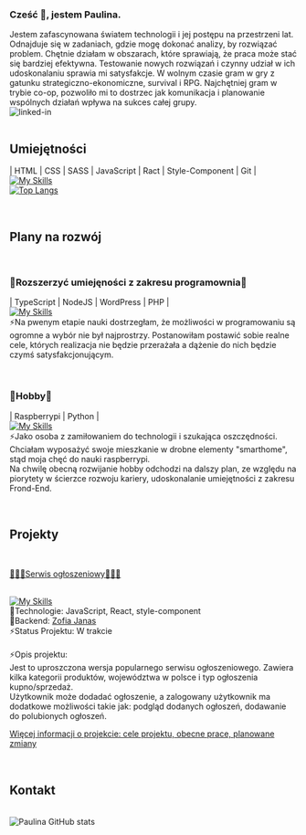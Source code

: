 ### Cześć 👋, jestem Paulina.

Jestem zafascynowana światem technologii i jej postępu na przestrzeni lat.
Odnajduje się w zadaniach, gdzie mogę dokonać analizy, by rozwiązać problem. Chętnie działam w obszarach, które sprawiają, że praca może stać się bardziej efektywna. Testowanie nowych rozwiązań i czynny udział w ich udoskonalaniu sprawia mi satysfakcje.
W wolnym czasie gram w gry z gatunku strategiczno-ekonomiczne, survival i RPG. Najchętniej gram w trybie co-op, pozwoliło mi to dostrzec jak komunikacja i planowanie wspólnych działań wpływa na sukces całej grupy.
<br>[<img align="left" alt="linked-in" src="https://img.shields.io/badge/linkedin-%230077B5.svg?&style=for-the-badge&logo=linkedin&logoColor=white" />](https://www.linkedin.com/in/paulina-golenia26/)

</br><h2>Umiejętności</h2>
| HTML | CSS | SASS | JavaScript | Ract | Style-Component | Git |
<br>
[![My Skills](https://skillicons.dev/icons?i=html,css,sass,js,react,styledcomponents,git)](https://skillicons.dev)
<br>[![Top Langs](https://github-readme-stats.vercel.app/api/top-langs/?username=Paullina26&layout=compact)](https://github.com/anuraghazra/github-readme-stats)

</br><h2>Plany na rozwój</h2>
<br><h3>🌱Rozszerzyć umiejęności z zakresu programownia🌱</h3>
| TypeScript | NodeJS | WordPress | PHP | 
<br>
[![My Skills](https://skillicons.dev/icons?i=ts,nodejs,wordpress,php)](https://skillicons.dev)
<br>⚡Na pwenym etapie nauki dostrzegłam, że możliwości w programowaniu są ogromne a wybór nie był najprostrzy. Postanowiłam postawić sobie realne cele, których realizacja nie będzie przerażała a dążenie do nich będzie czymś satysfakcjonującym. 
<br> 

<br><h3>🌱Hobby🌱</h3>
| Raspberrypi | Python |
<br>
[![My Skills](https://skillicons.dev/icons?i=raspberrypi,py)](https://skillicons.dev)
<br>⚡Jako osoba z zamiłowaniem do technologii i szukająca oszczędności. Chciałam wyposażyć swoje mieszkanie w drobne elementy "smarthome", stąd moja chęć do nauki raspberrypi. 
<br> Na chwilę obecną rozwijanie hobby odchodzi na dalszy plan, ze względu na piorytety w ścierzce rozwoju kariery, udoskonalanie umiejętności z zakresu Frond-End. 

</br><h2>Projekty</h2>

<br><p>[🔭🔭🔭Serwis ogłoszeniowy🔭🔭🔭](https://github.com/Paullina26/Serwis_ogloszeniowy)</p>
<br>[![My Skills](https://skillicons.dev/icons?i=html,js,react,styledcomponents,git)](https://skillicons.dev)
<br>🌱Technologie: JavaScript, React, style-component 
<br>👯Backend: [Zofia Janas](https://github.com/zoska91)
<br>⚡Status Projektu: W trakcie 
<br>
<br>⚡Opis projektu: 
<br> Jest to uproszczona wersja popularnego serwisu ogłoszeniowego. Zawiera kilka kategorii produktów, województwa w polsce i typ ogłoszenia kupno/sprzedaż. 
<br> Użytkownik może dodadać ogłoszenie, a zalogowany użytkownik ma dodatkowe możliwości takie jak: podgląd dodanych ogłoszeń, dodawanie do polubionych ogłoszeń.
<br><p>[Więcej informacji o projekcie: cele projektu, obecne prace, planowane zmiany ](https://github.com/Paullina26/Serwis_ogloszeniowy)</p>

<br><h2> Kontakt</h2>

<br>![Paulina GitHub stats](https://github-readme-stats.vercel.app/api?username=Paullina26&show_icons=true)






<!--
[![Harlok's wakatime stats](https://github-readme-stats.vercel.app/api/wakatime?username=Paullina26)](https://github.com/anuraghazra/github-readme-stats)
</br><h2>Projekty</h2>
<br><h3>Serwis ogłoszeniowy</h3>
<br>Status Projektu: W trakcie 
<br>Technologie: JavaScript, React, style-component [![My Skills](https://skillicons.dev/icons?i=html,js,react,styledcomponents,git)](https://skillicons.dev)
<br>Cele projektu: 
-Obsługa użytkowników. 
-Dodawanie, filtrowanie ogłoszeń. 
-Komunikacja z bazą danych.
<br>Opis projektu: 
Jest to uproszczona wersja popularnego serwisu ogłoszeniowego. 
<br><h3>Karty Star Wars</h3>

<br>  *Obsługa użytkowników. 
<br>  Użytkownik zalogowany, może przeglądać dodane przez siebie ogłoszenia i dodawać do polubionych. 
<br>  *Dodawanie, filtrowanie i wyświetlanie ogłoszeń.
<br>  Ogłoszenia są pobierane z bazy danych i wyświetlane na stronie głównej. 
<br>  *Komunikacja z bazą danych.
<br>  Aktualizacja ogłoszeń w bazie danych, pobieranie ogłoszeń z bazy danych i ich filtrowanie. 
<br>  Operacje na tablicach 
<br>🌱Projekt pozwolił mi na przeciwiczenie umiejętności:
<br>  Operacji na tablicach map, filter, scalanie tablic, tworzenie nowych tablic by nie zmieniać bazowej tablicy. 
<br>  Zarządzanie stanem komponentu 
<br>  Zapytania do bazy danych, ich prawidłowa 
EN
I am fascinated by the world of technology and its progress over the years. I excel in tasks where I can analyze and solve problems. I enjoy working in areas that make work more efficient. Testing new solutions and actively participating in their improvement gives me satisfaction. In my free time, I play strategic-economic, survival, and RPG games. I prefer playing in co-op mode, as it has allowed me to see how communication and planning of joint actions impact the success of the whole group.


Here are some ideas to get you started:

- 🔭 I’m currently working on ...
- 🌱 I’m currently learning ...
- 👯 I’m looking to collaborate on ...
- 🤔 I’m looking for help with ...
- 💬 Ask me about ...
- 📫 How to reach me: ...
- 😄 Pronouns: ...
- ⚡ Fun fact: ...
-->
